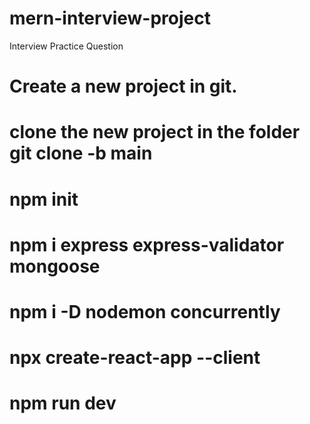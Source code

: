 # mern-interview-project
Interview Practice Question


# Create a new project in git.
# clone the new project in the folder git clone -b main <git repo shh>
# npm init
# npm i express express-validator mongoose
# npm i -D nodemon concurrently
# npx create-react-app --client
# npm run dev

